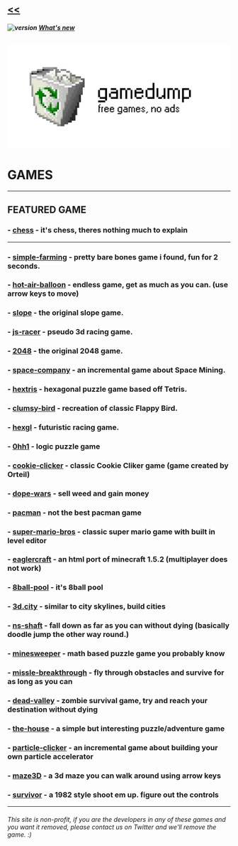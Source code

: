 ## [<<](https://gamedump.github.io/)

##### ![version](https://img.shields.io/badge/version-2.4-red) [What's new](./Changelog.md)

![logo](./content/logo3.png)
---
# **GAMES**
---
## **FEATURED GAME**

### - [chess](https://gamedump.github.io/chess/) - it's chess, theres nothing much to explain
---
### - [simple-farming](https://gamedump.github.io/simple-farming/) - pretty bare bones game i found, fun for 2 seconds.

### - [hot-air-balloon](https://gamedump.github.io/hot-air-balloon/) - endless game, get as much as you can. (use arrow keys to move)

### - [slope](https://gamedump.github.io/slope/) - the original slope game.

### - [js-racer](https://gamedump.github.io/js-racer/) - pseudo 3d racing game.

### - [2048](https://gamedump.github.io/2048/) - the original 2048 game.

### - [space-company](https://gamedump.github.io/space-company/) - an incremental game about Space Mining.

### - [hextris](https://gamedump.github.io/hextris/) - hexagonal puzzle game based off Tetris.

### - [clumsy-bird](https://gamedump.github.io/clumsy-bird/) - recreation of classic Flappy Bird.

### - [hexgl](https://gamedump.github.io/hexgl/) - futuristic racing game.

### - [0hh1](https://gamedump.github.io/0hh1/) - logic puzzle game

### - [cookie-clicker](https://gamedump.github.io/cookie-clicker/) - classic Cookie Cliker game (game created by Orteil)

### - [dope-wars](https://gamedump.github.io/dope-wars/) - sell weed and gain money

### - [pacman](https://gamedump.github.io/pacman/) - not the best pacman game

### - [super-mario-bros](https://gamedump.github.io/super-mario-bros/) - classic super mario game with built in level editor

### - [eaglercraft](https://gamedump.github.io/eaglercraft/) - an html port of minecraft 1.5.2 (multiplayer does __not__ work)

### - [8ball-pool](https://gamedump.github.io/8ball-pool/) - it's 8ball pool

### - [3d.city](https://gamedump.github.io/3d.city/) - similar to city skylines, build cities

### - [ns-shaft](https://gamedump.github.io/ns-shaft/) - fall down as far as you can without dying (basically doodle jump the other way round.)

### - [minesweeper](https://gamedump.github.io/minesweeper/) - math based puzzle game you probably know

### - [missle-breakthrough](https://gamedump.github.io/missile-breakthrough/) - fly through obstacles and survive for as long as you can

### - [dead-valley](https://gamedump.github.io/dead-valley/) - zombie survival game, try and reach your destination without dying

### - [the-house](https://gamedump.github.io/the-house/) - a simple but interesting puzzle/adventure game

### - [particle-clicker](https://gamedump.github.io/particle-clicker/) - an incremental game about building your own particle accelerator

### - [maze3D](https://gamedump.github.io/maze3D/) - a 3d maze you can walk around using arrow keys

### - [survivor](https://gamedump.github.io/survivor/) - a 1982 style shoot em up. figure out the controls
---
###### This site is non-profit, if you are the developers in any of these games and you want it removed, please contact us on Twitter and we'll remove the game. :)
